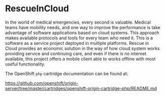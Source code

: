 RescueInCloud
=============

In the world of medical emergencies, every second is valuable. Medical teams have mobility needs, and one way to improve the performance is take advantage of software applications based on cloud systems. This approach makes available protocols and tools for every team who need it.  This is a software as a service project deployed in multiple platforms. Rescue in Cloud provides an economic solution in the way of how cloud system works providing service and continuing care, and even if there is no internet available, this project offers a mobile client able to works offline with most useful functionality.


The OpenShift `php` cartridge documentation can be found at:

https://github.com/openshift/origin-server/tree/master/cartridges/openshift-origin-cartridge-php/README.md
